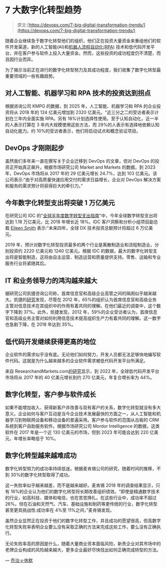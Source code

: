 # 7 大数字化转型趋势

> 原文:[https://devops.com/7-big-digital-transformation-trends/](https://devops.com/7-big-digital-transformation-trends/)

随着企业继续急于数字化转型他们的组织，他们正在投资大量资金来重组他们的软件开发渠道，新的人工智能(AI)和[机器人流程自动化(RPA)](https://devops.com/5-practices-that-will-help-drive-successful-robotic-process-automation-deployments/) 技术和低代码开发平台，并在客户参与软件上投入大量资金。然而，这些投资的成功程度仍不清楚，而且因行业而异。

为了揭示当前正在进行的数字化转型努力及其成功程度，我们收集了数字化转型最重要领域的一些有趣趋势。

## 对人工智能、机器学习和 RPA 技术的投资达到拐点

根据咨询公司 KMPG 的数据，到 2025 年，人工智能、机器学习和 RPA 的企业投资将从 2018 年的 124 亿美元增加到 2320 亿美元。“近三分之二的受访者表示计划在三年内全面实施 RPA。另有 18%计划选择性使用。至于认知自动化，近一半的人表示打算在 3 年内大规模使用这些方法，而 29%的人表示有选择地依赖认知自动化能力。约 10%的受访者表示，他们将启动试点和概念验证项目。

## **DevOps 才刚刚起步**

虽然我们多年来一直在撰写关于企业迁移到 DevOps 的文章，但对 DevOps 的投资正开始真正飙升。根据市场研究公司 Market and Markets 的数据，到 2023 年，DevOps 市场将从 2017 年的 29 亿美元增长 24.7%，达到 103 亿美元。该公司表示:“由于对高质量快速应用交付的需求日益增长，企业对 DevOps 解决方案和服务的需求预计将获得巨大的牵引力。”

## **今年数字化转型支出将突破 1 万亿美元**

在研究公司 IDC 的"[全球半年度数字转型支出指南](https://www.businesswire.com/news/home/20190424005113/en/Businesses-Spend-1.2-Trillion-Digital-Transformation-Year)"中，今年全球数字转型支出将达到 1.18 万亿美元，比 2018 年增长近 18%。IDC 客户洞察和分析小组项目副总裁 [Eileen Smith](https://cts.businesswire.com/ct/CT?id=smartlink&url=https%3A%2F%2Fwww.idc.com%2Fgetdoc.jsp%3FcontainerId%3DPRF003925&esheet=51973276&newsitemid=20190424005113&lan=en-US&anchor=Eileen+Smith&index=3&md5=d40353a5a90bdf5e5242ce6bdaf2af1a) 表示:“未来四年，全球 DX 技术投资总额预计将超过 6 万亿美元。

2019 年，预计对数字化转型投资最多的两个行业是离散制造业和流程制造业，分别投资约 2220 亿美元和 1240 亿美元。根据 IDC 的数据，最大的数字化转型支出将是智能制造，这将由自主运营、制造运营和质量提供支持。零售、运输和专业服务行业将紧随其后。

## **IT 和业务领导力的鸿沟越来越大**

据研究公司凯捷咨询公司称，首席信息官和高级企业高管之间的隔阂似乎越来越大。凯捷的[研究](https://www.capgemini.com/fi-en/news/organizations-struggle-to-make-progress-with-their-digital-transformation-investments/)发现，尽管在 2012 年，65%的组织认为首席信息官和高级业务主管对信息技术在其组织中的作用有着共同的理解。在他们最近的调查中，这个数字下降到 37%。此外，凯捷发现，2012 年，59%的企业受访者认为，首席信息官和高级业务主管对如何利用信息技术提高组织生产力有着共同的理解。这一数字也急剧下降，在 2018 年达到 35%。

## **低代码开发继续获得更高的地位**

企业软件的需求似乎没有底。无论他们如何努力，开发人员都无法足够快地编写软件代码。这就是为什么越来越多的企业软件需求被低代码开发平台所满足。

来自 ResearchandMarkets.com[的](https://www.researchandmarkets.com/research/dl7pln/27_2_billion?w=4)[研究](https://www.businesswire.com/news/home/20180116006370/en/27.2-Billion-Global-Low-Code-Development-Platform-Market)显示，到 2022 年，全球低代码开发平台市场将从 2017 年的 40 亿美元增长到约 270 亿美元，年复合增长率为 44%。

## **数字化转型，客户参与软件成长**

如果不能增加收入、获得新客户并改善与现有客户的关系，数字化转型就没有多大意义。企业如何与客户互动是当今企业技术发展最快的方面之一，从人工智能和机器学习到物联网设备和移动设备的普遍采用。客户参与软件的范围从古板的 CRM 系统到客户自助服务软件。根据市场研究公司 Mordor Intelligence 的数据，这类软件在 2017 年是一个近 130 亿美元的市场，但到 2023 年可能会达到 220 亿美元，年增长率略低于 10%。

## **数字化转型越来越难成功**

数字化转型努力的成功率持续低迷。根据麦肯锡公司的研究，随着时间的推移，不到 30%的数字化转型取得了成功。

这一失败率似乎越来越差，而不是越来越好。麦肯锡 2018 年的调查结果显示，只有 16%的企业认为他们的数字化转型将长期改善组织绩效。“即使是精通数字技术的行业，如高科技、媒体和电信，也在苦苦挣扎。在这些行业中，成功率不超过 26%。但在石油和天然气、汽车、基础设施和制药等更传统的行业，数字化转型甚至更具挑战性:成功率在 4%至 11%之间，”麦肯锡发现。

虽然企业显然正在投资于他们的数字化转型工作，并且成功的愿望很高，但高数字化转型失败率表明企业要么没有采取正确的方法来完成这些工作，要么没有正确执行。

无论失败率高的原因是什么，随着大量商业资本面临风险，新贵企业对其市场中的老牌企业构成的风险越来越大，更多企业最好尽快找出如何正确完成转型的方法。

— [乔治·v·休默](https://devops.com/author/george-hulme/)
